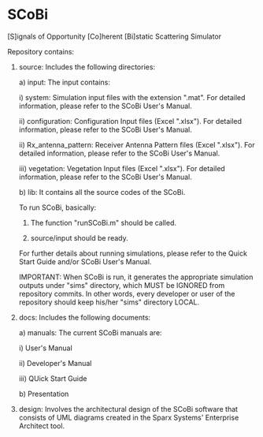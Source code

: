 # SCoBi
[S]ignals of Opportunity [Co]herent [Bi]static Scattering Simulator


Repository contains:

1) source: Includes the following directories:
   
   a) input: The input contains:
   
      i) system: Simulation input files with the extension ".mat". For detailed information, please refer to the SCoBi User's Manual.
      
      ii) configuration:  Configuration Input files (Excel ".xlsx"). For detailed information, please refer to the SCoBi User's Manual.
      
      ii) Rx_antenna_pattern:  Receiver Antenna Pattern files (Excel ".xlsx"). For detailed information, please refer to the SCoBi 		  User's Manual.
      
      iii) vegetation:  Vegetation Input files (Excel ".xlsx"). For detailed information, please refer to the SCoBi User's Manual.
      
   b) lib: It contains all the source codes of the SCoBi.

      To run SCoBi, basically:
      
      1) The function "runSCoBi.m" should be called.
      
      2) source/input should be ready.
	  
	  For further details about running simulations, please refer to the Quick Start Guide and/or SCoBi User's Manual.
      
      IMPORTANT: When SCoBi is run, it generates the appropriate simulation outputs under "sims" directory, which MUST be IGNORED from repository commits. In other words, every developer or user of the repository should keep his/her "sims" directory LOCAL.


2) docs: Includes the following documents:
   
   a) manuals: The current SCoBi manuals are:
   
      i) User's Manual
      
      ii) Developer's Manual
      
      iii) QUick Start Guide
   
   b) Presentation
      
      
3) design: Involves the architectural design of the SCoBi software that consists of UML diagrams created in the Sparx Systems' Enterprise Architect tool.
